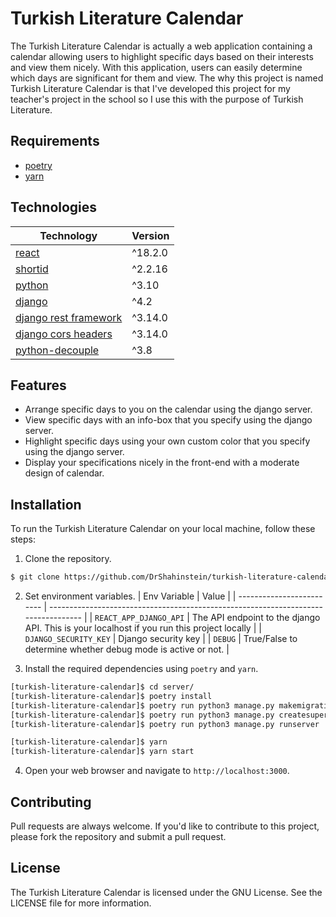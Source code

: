 # Turkish Literature Calendar

The Turkish Literature Calendar is actually a web application containing a calendar allowing users to highlight specific days based on their interests and view them nicely. With this application, users can easily determine which days are significant for them and view. The why this project is named Turkish Literature Calendar is that I've developed this project for my teacher's project in the school so I use this with the purpose of Turkish Literature.

## Requirements

- [poetry](https://python-poetry.org/)
- [yarn](https://yarnpkg.com/)

## Technologies

| Technology                                                           | Version |
| -------------------------------------------------------------------- | ------- |
| [react](https://reactjs.org/)                                        | ^18.2.0 |
| [shortid](https://github.com/dylang/shortid)                         | ^2.2.16 |
| [python](https://www.python.org/)                                    | ^3.10   |
| [django](https://www.djangoproject.com/)                             | ^4.2    |
| [django rest framework](https://www.django-rest-framework.org/)      | ^3.14.0 |
| [django cors headers](https://pypi.org/project/django-cors-headers/) | ^3.14.0 |
| [python-decouple](https://pypi.org/project/python-decouple/)         | ^3.8    |

## Features

- Arrange specific days to you on the calendar using the django server.
- View specific days with an info-box that you specify using the django server.
- Highlight specific days using your own custom color that you specify using the django server.
- Display your specifications nicely in the front-end with a moderate design of calendar.

## Installation

To run the Turkish Literature Calendar on your local machine, follow these steps:

1. Clone the repository.

```bash
$ git clone https://github.com/DrShahinstein/turkish-literature-calendar.git
```

2. Set environment variables.
   | Env Variable | Value |
   | ------------------------- | ---------------------------------------------------------------------------------- |
   | `REACT_APP_DJANGO_API` | The API endpoint to the django API. This is your localhost if you run this project locally |
   | `DJANGO_SECURITY_KEY` | Django security key |
   | `DEBUG` | True/False to determine whether debug mode is active or not. |

3. Install the required dependencies using `poetry` and `yarn`.

```bash
[turkish-literature-calendar]$ cd server/
[turkish-literature-calendar]$ poetry install
[turkish-literature-calendar]$ poetry run python3 manage.py makemigrations && poetry run python3 manage.py migrate
[turkish-literature-calendar]$ poetry run python3 manage.py createsuperuser # create a super user to use admin panel later for specifications
[turkish-literature-calendar]$ poetry run python3 manage.py runserver
```

```bash
[turkish-literature-calendar]$ yarn
[turkish-literature-calendar]$ yarn start
```

4. Open your web browser and navigate to `http://localhost:3000`.

## Contributing

Pull requests are always welcome. If you'd like to contribute to this project, please fork the repository and submit a pull request.

## License

The Turkish Literature Calendar is licensed under the GNU License. See the LICENSE file for more information.
